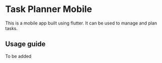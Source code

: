 # Task Planner Mobile
This is a mobile app built using flutter. It can be used to manage and plan tasks.

## Usage guide
To be added
